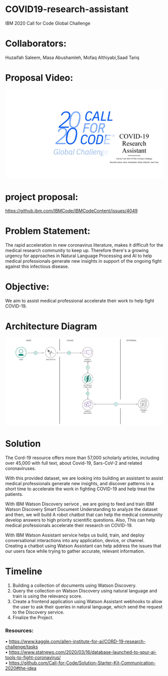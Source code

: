 # COVID19-research-assistant
IBM 2020 Call for Code Global Challenge

# Collaborators: 

Huzaifah Saleem, Masa Abushamleh, Mofaq Althiyabi,Saad Tariq

# Proposal Video:

[![video](video.png)](https://youtu.be/FATZB006K8M)

# project proposal:

https://github.ibm.com/IBMCode/IBMCodeContent/issues/4049 


# Problem Statement:
The rapid acceleration in new coronavirus literature, makes it difficult for the medical research community to keep up. Therefore there's a growing urgency for approaches in Natural Language Processing and AI to help medical professionals generate new insights in support of the ongoing fight against this infectious disease.

# Objective:
We aim to assist medical professional accelerate their work to help fight COVID-19.
# Architecture Diagram
![](architecture-diagram.png)

# Solution  
The Cord-19 resource offers more than 57,000 scholarly articles, including over 45,000 with full text, about Covid-19, Sars-CoV-2 and related coronaviruses.<br>

With this provided dataset, we are looking into building an assistant to assist medical professionals generate new insights, and discover patterns in a short time to accelerate the work in fighting COVID-19 and help treat the patients.<br>

With IBM Watson Discovery serivce , we are going to feed and train IBM  Watson Discovery Smart Document Understanding to analyze the dataset and then, we will build A robot chatbot that can help the medical community develop answers to high priority scientific questions. Also, This can help medical professionals accelerate their research on COVID-19.<br>

With IBM Watson Assistant service helps us build, train, and deploy conversational interactions into any application, device, or channel. Creating a chatbot using Watson Assistant can help address the issues that our users face while trying to gather accurate, relevant information. 

# Timeline

1. Building a collection of documents using Watson Discovery.<br>
2. Query the collection on Watson Discovery using natural language and train is using the relevancy score.<br>
3. Create a frontend application using Watson Assistant webhooks to allow the user to ask their queries in natural language, which send the request to the Discovery service.<br>
4. Finalize the Project.

### Resources:
•	https://www.kaggle.com/allen-institute-for-ai/CORD-19-research-challenge/tasks <br>
•	https://www.statnews.com/2020/03/16/database-launched-to-spur-ai-tools-to-fight-coronavirus/ <br>
•	https://github.com/Call-for-Code/Solution-Starter-Kit-Communication-2020#the-idea 


